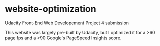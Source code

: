 # website-optimization
Udacity Front-End Web Developement Project 4 submission

This website was largely pre-built by Udacity, but I optimized it for a >60 page fps and a >90 Google's PageSpeed Insights score.
